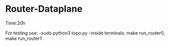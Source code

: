 # Router-Dataplane
Time:20h

For testing use:
  -sudo python3 topo.py
  -inside terminals: make run_router0, make run_router1
  
